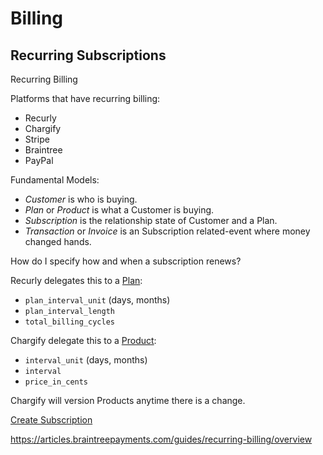 ---
---

Billing
=======

## Recurring Subscriptions

Recurring Billing

Platforms that have recurring billing:
- Recurly
- Chargify
- Stripe
- Braintree
- PayPal

Fundamental Models:
- _Customer_ is who is buying.
- _Plan_ or _Product_ is what a Customer is buying.
- _Subscription_ is the relationship state of Customer and a Plan.
- _Transaction_ or _Invoice_ is an Subscription related-event where money changed hands.

How do I specify how and when a subscription renews?

Recurly delegates this to a [Plan](https://dev.recurly.com/docs/create-plan):
- `plan_interval_unit` (days, months)
- `plan_interval_length`
- `total_billing_cycles`

Chargify delegate this to a [Product](https://reference.chargify.com/v1/products/create-a-product-1):
- `interval_unit` (days, months)
- `interval`
- `price_in_cents`

Chargify will version Products anytime there is a change.

[Create Subscription](https://dev.recurly.com/docs/create-subscription)

https://articles.braintreepayments.com/guides/recurring-billing/overview
